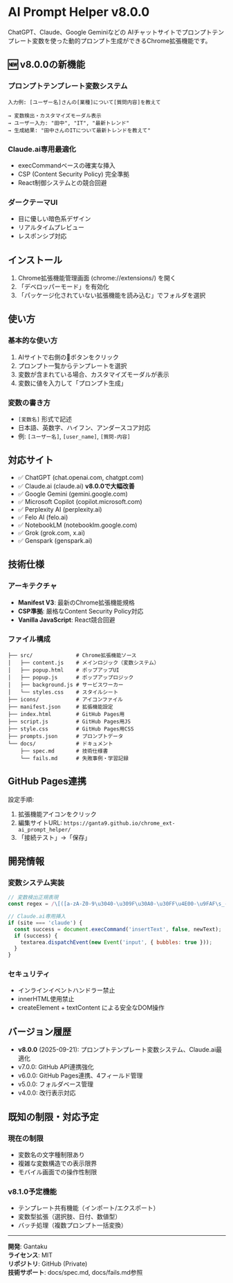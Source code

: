 # AI Prompt Helper v8.0.0

ChatGPT、Claude、Google Geminiなどの AIチャットサイトでプロンプトテンプレート変数を使った動的プロンプト生成ができるChrome拡張機能です。

## 🆕 v8.0.0の新機能

### プロンプトテンプレート変数システム
```
入力例: [ユーザー名]さんの[業種]について[質問内容]を教えて

→ 変数検出・カスタマイズモーダル表示
→ ユーザー入力: "田中", "IT", "最新トレンド"  
→ 生成結果: "田中さんのITについて最新トレンドを教えて"
```

### Claude.ai専用最適化
- execCommandベースの確実な挿入
- CSP (Content Security Policy) 完全準拠
- React制御システムとの競合回避

### ダークテーマUI
- 目に優しい暗色系デザイン
- リアルタイムプレビュー
- レスポンシブ対応

## インストール

1. Chrome拡張機能管理画面 (chrome://extensions/) を開く
2. 「デベロッパーモード」を有効化
3. 「パッケージ化されていない拡張機能を読み込む」でフォルダを選択

## 使い方

### 基本的な使い方
1. AIサイトで右側の📝ボタンをクリック
2. プロンプト一覧からテンプレートを選択
3. 変数が含まれている場合、カスタマイズモーダルが表示
4. 変数に値を入力して「プロンプト生成」

### 変数の書き方
- `[変数名]` 形式で記述
- 日本語、英数字、ハイフン、アンダースコア対応
- 例: `[ユーザー名]`, `[user_name]`, `[質問-内容]`

## 対応サイト

- ✅ ChatGPT (chat.openai.com, chatgpt.com)
- ✅ Claude.ai (claude.ai) **v8.0.0で大幅改善**
- ✅ Google Gemini (gemini.google.com)
- ✅ Microsoft Copilot (copilot.microsoft.com)
- ✅ Perplexity AI (perplexity.ai)
- ✅ Felo AI (felo.ai)
- ✅ NotebookLM (notebooklm.google.com)
- ✅ Grok (grok.com, x.ai)
- ✅ Genspark (genspark.ai)

## 技術仕様

### アーキテクチャ
- **Manifest V3**: 最新のChrome拡張機能規格
- **CSP準拠**: 厳格なContent Security Policy対応
- **Vanilla JavaScript**: React競合回避

### ファイル構成
```
├── src/              # Chrome拡張機能ソース
│   ├── content.js    # メインロジック（変数システム）
│   ├── popup.html    # ポップアップUI
│   ├── popup.js      # ポップアップロジック
│   ├── background.js # サービスワーカー
│   └── styles.css    # スタイルシート
├── icons/            # アイコンファイル
├── manifest.json     # 拡張機能設定
├── index.html        # GitHub Pages用
├── script.js         # GitHub Pages用JS
├── style.css         # GitHub Pages用CSS
├── prompts.json      # プロンプトデータ
└── docs/             # ドキュメント
    ├── spec.md       # 技術仕様書
    └── fails.md      # 失敗事例・学習記録
```

## GitHub Pages連携

設定手順:
1. 拡張機能アイコンをクリック
2. 編集サイトURL: `https://ganta9.github.io/chrome_ext-ai_prompt_helper/`
3. 「接続テスト」→「保存」

## 開発情報

### 変数システム実装
```javascript
// 変数検出正規表現
const regex = /\[([a-zA-Z0-9\u3040-\u309F\u30A0-\u30FF\u4E00-\u9FAF\s_-]+)\]/g;

// Claude.ai専用挿入
if (site === 'claude') {
  const success = document.execCommand('insertText', false, newText);
  if (success) {
    textarea.dispatchEvent(new Event('input', { bubbles: true }));
  }
}
```

### セキュリティ
- インラインイベントハンドラー禁止
- innerHTML使用禁止
- createElement + textContent による安全なDOM操作

## バージョン履歴

- **v8.0.0** (2025-09-21): プロンプトテンプレート変数システム、Claude.ai最適化
- v7.0.0: GitHub API連携強化
- v6.0.0: GitHub Pages連携、4フィールド管理
- v5.0.0: フォルダベース管理
- v4.0.0: 改行表示対応

## 既知の制限・対応予定

### 現在の制限
- 変数名の文字種制限あり
- 複雑な変数構造での表示限界
- モバイル画面での操作性制限

### v8.1.0予定機能
- テンプレート共有機能（インポート/エクスポート）
- 変数型拡張（選択肢、日付、数値型）
- バッチ処理（複数プロンプト一括変換）

---

**開発**: Gantaku  
**ライセンス**: MIT  
**リポジトリ**: GitHub (Private)  
**技術サポート**: docs/spec.md, docs/fails.md参照